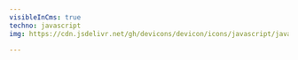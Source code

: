 ```yaml
---
visibleInCms: true
techno: javascript
img: https://cdn.jsdelivr.net/gh/devicons/devicon/icons/javascript/javascript-original.svg

---
```

